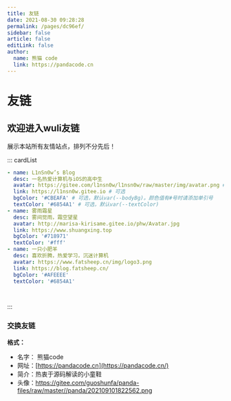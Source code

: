 ```yaml
---
title: 友链
date: 2021-08-30 09:28:28
permalink: /pages/dc96ef/
sidebar: false
article: false
editLink: false
author: 
  name: 熊猫 code
  link: https://pandacode.cn
---
```

# 友链

## 欢迎进入wuli友链

展示本站所有友情站点，排列不分先后！

::: cardList

```yaml
- name: L1nSn0w’s Blog
  desc: 一名热爱计算机与iOS的高中生
  avatar: https://gitee.com/l1nsn0w/l1nsn0w/raw/master/img/avatar.png # 可选
  link: https://l1nsn0w.gitee.io # 可选
  bgColor: '#CBEAFA' # 可选，默认var(--bodyBg)。颜色值有#号时请添加单引号
  textColor: '#6854A1' # 可选，默认var(--textColor)
- name: 雾雨霜星
  desc: 雾间觉雨，霜空望星
  avatar: http://marisa-kirisame.gitee.io/phw/Avatar.jpg
  link: https://www.shuangxing.top
  bgColor: '#718971'
  textColor: '#fff'
- name: 一只小肥羊
  desc: 喜欢折腾，热爱学习，沉迷计算机
  avatar: https://www.fatsheep.cn/img/logo3.png
  link: https://blog.fatsheep.cn/
  bgColor: '#AFEEEE'
  textColor: '#6854A1'

  
```

:::

### 交换友链

**格式：**

- 名字： 熊猫code
- 网址：[https://pandacode.cn](https://pandacode.cn/)
- 简介：热衷于源码解读的小童鞋
- 头像：https://gitee.com/guoshunfa/panda-files/raw/master//panda/202109101822562.png
